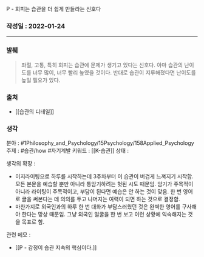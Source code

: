 P - 회피는 습관을 더 쉽게 만들라는 신호다

### 작성일 : 2022-01-24 
----
### 발췌
>좌절, 고통, 특히 회피는 습관에 문제가 생기고 있다는 신호다. 아마 습관의 난이도를 너무 많이, 너무 빨리 높였을 것이다. 반대로 습관이 지루해졌다면 난이도를 높일 필요가 있다.

### 출처
- [[습관의 디테일]]

### 생각

분야 : #1Philosophy_and_Psychology/15Psychology/158Applied_Psychology
주제 : #습관/how #자기계발 
키워드 : [[K-습관]]
상태 : 

생각의 확장 :
- 이지라이팅으로 하루를 시작하는데 3주차부터 이 습관이 버겁게 느껴지기 시작함. 모든 본문을 예습할 뿐만 아니라 통암기하려는 헛된 시도 때문임. 암기가 주목적이 아니라 라이팅이 주목적이고, 부담이 된다면 예습은 안 하는 것이 맞음. 한 번 영어로 글을 써본다는 데 의의를 두고 나머지는 여력이 되면 하는 것으로 결정함.
- 마찬가지로 외국인과의 하루 한 번 대화가 부담스러웠던 것은 완벽한 영어를 구사해야 한다는 망상 때문임. 그냥 외국인 얼굴을 한 번 보고 이런 상황에 익숙해지는 것을 목표로 함. 

관련 메모 : 
- [[P - 감정이 습관 지속의 핵심이다.]]
